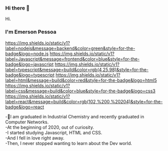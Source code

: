 ### Hi there 👋

<!--
**emersonpessoa01/emersonpessoa01** is a ✨ _special_ ✨ repository because its `README.md` (this file) appears on your GitHub profile.

Here are some ideas to get you started:

- 🔭 I’m currently working on ...
- 🌱 I’m currently learning ...
- 👯 I’m looking to collaborate on ...
- 🤔 I’m looking for help with ...
- 💬 Ask me about ...
- 📫 How to reach me: ...
- 😄 Pronouns: ...
- ⚡ Fun fact: ...
-->

Hi.<br>
### I'm Emerson Pessoa <br>
https://img.shields.io/static/v1?label=nodejs&message=backend&color=green&style=for-the-badge&logo=node.js
https://img.shields.io/static/v1?label=Javascript&message=frontend&color=blue&style=for-the-badge&logo=javascript
https://img.shields.io/static/v1?label=typescript&message=build&color=rgb(4,25,98)&style=for-the-badge&logo=typescript
https://img.shields.io/static/v1?label=html&message=build&color=red&style=for-the-badge&logo=html5
https://img.shields.io/static/v1?label=css&message=build&color=blue&style=for-the-badge&logo=css3
https://img.shields.io/static/v1?label=react&message=build&color=rgb(102,%200,%20204)&style=for-the-badge&logo=react

-🌱I am graduated in Industrial Chemistry and recently graduated in Computer Networks.<br>
-At the beginning of 2020, out of curiosity.<br> 
-I started studying Javascript, HTML and CSS. <br>
-And I fell in love right away.<br>
-Then, I never stopped wanting to learn about the Dev world.
